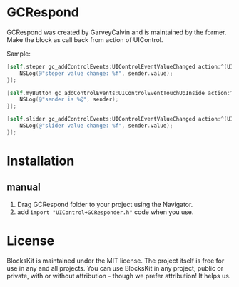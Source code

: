 # GCRespond

GCRespond was created by GarveyCalvin and is maintained by the former. Make the block as call back from action of UIControl.



Sample:

```objective-c
[self.steper gc_addControlEvents:UIControlEventValueChanged action:^(UIStepper*  _Nonnull sender) {
    NSLog(@"steper value change: %f", sender.value);
}];

[self.myButton gc_addControlEvents:UIControlEventTouchUpInside action:^(id  _Nonnull sender) {
    NSLog(@"sender is %@", sender);
}];

[self.slider gc_addControlEvents:UIControlEventValueChanged action:^(UISlider*  _Nonnull sender) {
    NSLog(@"slider value change: %f", sender.value);
}];
```



# Installation

## manual

1. Drag GCRespond folder to your project using the Navigator.
2. add `import "UIControl+GCResponder.h"` code when you use.



# License

BlocksKit is maintained under the MIT license. The project itself is free for use in any and all projects. You can use BlocksKit in any project, public or private, with or without attribution - though we prefer attribution! It helps us.